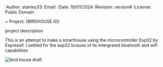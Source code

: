 :Author: stanley33
:Email:
:Date: 19/01/2024
:Revision: version#
:License: Public Domain

= Project: {BIRDHOUSE.IO}

project description


This is an attempt to make a smarthouse using the microcontroller Esp32 by Espressif.
I settled for the esp32 bcause of its intergrated bluetooth and wifi capabilities

![bird house draft](https://github.com/user-attachments/assets/3702a59d-6c05-423a-b477-57a38fd71238)

